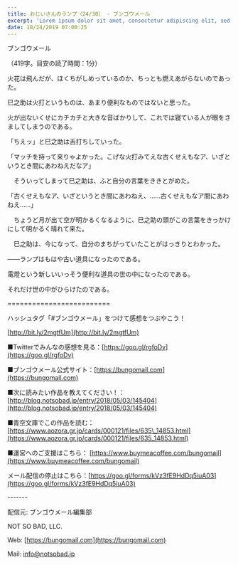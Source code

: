 ```yaml
---
title: おじいさんのランプ（24/30） - ブンゴウメール
excerpt: 'Lorem ipsum dolor sit amet, consectetur adipiscing elit, sed do eiusmod tempor incididunt ut labore et dolore magna aliqua. Praesent elementum facilisis leo vel fringilla est ullamcorper eget. At imperdiet dui accumsan sit amet nulla facilisi morbi tempus.'
date: 10/24/2019 07:00:25
---
```


ブンゴウメール

（419字。目安の読了時間：1分）

火花は飛んだが、ほくちがしめっているのか、ちっとも燃えあがらないのであった。

巳之助は火打というものは、あまり便利なものではないと思った。

火が出ないくせにカチカチと大きな音ばかりして、これでは寝ている人が眼をさましてしまうのである。

「ちえッ」と巳之助は舌打ちしていった。

「マッチを持って来りゃよかった。こげな火打みてえな古くせえもなア、いざというとき間にあわねえだなア」

　そういってしまって巳之助は、ふと自分の言葉をききとがめた。

「古くせえもなア、いざというとき間にあわねえ、……古くせえもなア間にあわねえ……」

　ちょうど月が出て空が明かるくなるように、巳之助の頭がこの言葉をきっかけにして明かるく晴れて来た。

　巳之助は、今になって、自分のまちがっていたことがはっきりとわかった。

――ランプはもはや古い道具になったのである。

電燈という新しいいっそう便利な道具の世の中になったのである。

それだけ世の中がひらけたのである。

\=========================

ハッシュタグ「#ブンゴウメール」をつけて感想をつぶやこう！　

[http://bit.ly/2mgtfUm](http://bit.ly/2mgtfUm)

■Twitterでみんなの感想を見る：[https://goo.gl/rgfoDv](https://goo.gl/rgfoDv)

■ブンゴウメール公式サイト：[https://bungomail.com](https://bungomail.com)

■次に読みたい作品を教えてください！：[http://blog.notsobad.jp/entry/2018/05/03/145404](http://blog.notsobad.jp/entry/2018/05/03/145404)

■青空文庫でこの作品を読む：[https://www.aozora.gr.jp/cards/000121/files/635\_14853.html](https://www.aozora.gr.jp/cards/000121/files/635_14853.html)

■運営へのご支援はこちら： [https://www.buymeacoffee.com/bungomail](https://www.buymeacoffee.com/bungomail)

メール配信の停止はこちら：[https://goo.gl/forms/kVz3fE9HdDq5iuA03](https://goo.gl/forms/kVz3fE9HdDq5iuA03)

\-------

配信元: ブンゴウメール編集部

NOT SO BAD, LLC.

Web: [https://bungomail.com](https://bungomail.com)

Mail: info@notsobad.jp